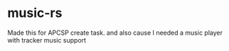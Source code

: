 # music-rs
Made this for APCSP create task. and also cause I needed a music player with tracker music support